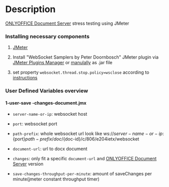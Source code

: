 
# Description

[ONLYOFFICE Document Server][1] stress testing using JMeter

### Installing necessary components

1. [JMeter](https://jmeter.apache.org/download_jmeter.cgi)

2. Install "WebSocket Samplers by Peter Doornbosch" JMeter plugin via [JMeter Plugins Manager](https://jmeter-plugins.org/install/Install/) or [manulally](https://github.com/ptrd/jmeter-websocket-samplers#usage) as .jar file

3. set property `websocket.thread.stop.policy=wsclose` according to [instructions](https://github.com/ptrd/jmeter-websocket-samplers#connections)

### User Defined Variables overview

#### 1-user-save -changes-document.jmx

- `server-name-or-ip`: websocket host
- `port`: websocket port
- `path-prefix`: whole websocket url look like ws://${server-name-or-ip}:${port}${path-prefix}/doc/${doc-id}/c/806/e204ietx/websocket
- `document-url`: url to docx document
- `changes`: only fit a specific `document-url` and [ONLYOFFICE Document Server][1] version
- `save-changes-throughput-per-minute`: amount of saveChanges per minute(jmeter constant throughput timer)

  [1]: https://github.com/ONLYOFFICE/DocumentServer


